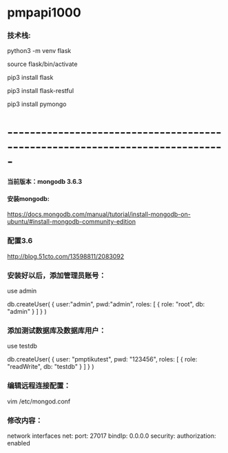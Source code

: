 # pmpapi1000

### 技术栈:

python3 -m venv flask

source flask/bin/activate

pip3 install flask

pip3 install flask-restful

pip3 install pymongo

# -----------------------------------------------------------------------------

#### 当前版本：mongodb 3.6.3

#### 安装mongodb:
https://docs.mongodb.com/manual/tutorial/install-mongodb-on-ubuntu/#install-mongodb-community-edition



### 配置3.6

http://blog.51cto.com/13598811/2083092

### 安装好以后，添加管理员账号：

use admin

db.createUser(
{
	user:"admin",
	pwd:"admin",
	roles: [ { role: "root", db: "admin" } ]
}
)


### 添加测试数据库及数据库用户：

use testdb

db.createUser(
{
    user: "pmptikutest",
    pwd: "123456",
    roles: [ { role: "readWrite", db: "testdb" } ]
}
)


### 编辑远程连接配置：

vim /etc/mongod.conf

### 修改内容：

 network interfaces
net:
  port: 27017
  bindIp: 0.0.0.0
security:
  authorization: enabled